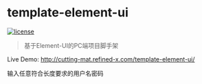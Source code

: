 
# template-element-ui

[![license](https://img.shields.io/github/license/cutting-mat/template-element-ui.svg)]()

> 基于Element-UI的PC端项目脚手架

Live Demo: http://cutting-mat.refined-x.com/template-element-ui/

输入任意符合长度要求的用户名密码
